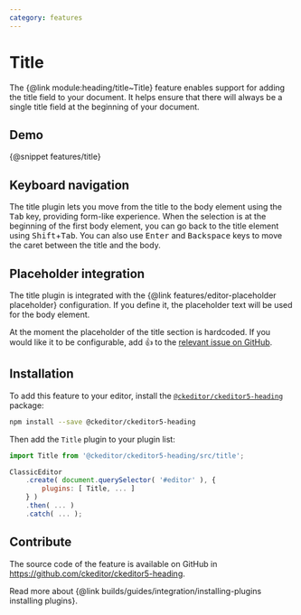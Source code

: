 ```yaml
---
category: features
---
```


# Title

The {@link module:heading/title~Title} feature enables support for adding the title field to your document. It helps ensure that there will always be a single title field at the beginning of your document.

## Demo

{@snippet features/title}

## Keyboard navigation

The title plugin lets you move from the title to the body element using the <kbd>Tab</kbd> key, providing form-like experience. When the selection is at the beginning of the first body element, you can go back to the title element using <kbd>Shift</kbd>+<kbd>Tab</kbd>. You can also use <kbd>Enter</kbd> and <kbd>Backspace</kbd> keys to move the caret between the title and the body.

## Placeholder integration

The title plugin is integrated with the {@link features/editor-placeholder placeholder} configuration. If you define it, the placeholder text will be used for the body element.

At the moment the placeholder of the title section is hardcoded. If you would like it to be configurable, add 👍 to the [relevant issue on GitHub](https://github.com/ckeditor/ckeditor5/issues/2020).

## Installation

To add this feature to your editor, install the [`@ckeditor/ckeditor5-heading`](https://www.npmjs.com/package/@ckeditor/ckeditor5-heading) package:

```bash
npm install --save @ckeditor/ckeditor5-heading
```

Then add the `Title` plugin to your plugin list:

```js
import Title from '@ckeditor/ckeditor5-heading/src/title';

ClassicEditor
    .create( document.querySelector( '#editor' ), {
        plugins: [ Title, ... ]
    } )
    .then( ... )
    .catch( ... );
```

## Contribute

The source code of the feature is available on GitHub in https://github.com/ckeditor/ckeditor5-heading.

<info-box info>
    Read more about {@link builds/guides/integration/installing-plugins installing plugins}.
</info-box>

